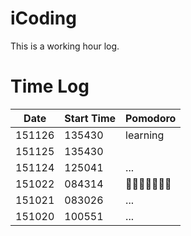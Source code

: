 
# iCoding

This is a working hour log.

# Time Log

|Date|Start Time|Pomodoro|
|----|----------|--------|
| 151126| 135430|learning|
| 151125| 135430|    |
| 151124| 125041| ...|
| 151022| 084314| 🍅🍅🍅🍅🍅🍅🍅|
| 151021| 083026| ...|
| 151020| 100551| ...|